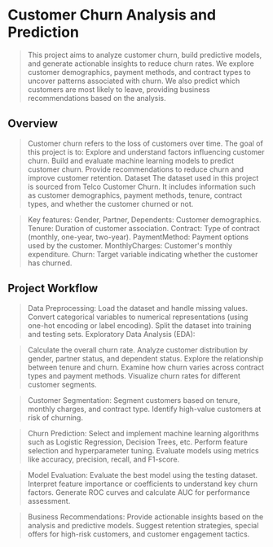 # Customer Churn Analysis and Prediction
> This project aims to analyze customer churn, build predictive models, and generate actionable insights to reduce churn rates. We explore customer demographics, payment methods, and contract types to uncover patterns associated with churn. We also predict which customers are most likely to leave, providing business recommendations based on the analysis.

## Overview
> Customer churn refers to the loss of customers over time. The goal of this project is to:
Explore and understand factors influencing customer churn.
Build and evaluate machine learning models to predict customer churn.
Provide recommendations to reduce churn and improve customer retention.
Dataset
The dataset used in this project is sourced from Telco Customer Churn. It includes information such as customer demographics, payment methods, tenure, contract types, and whether the customer churned or not.

> Key features:
Gender, Partner, Dependents: Customer demographics.
Tenure: Duration of customer association.
Contract: Type of contract (monthly, one-year, two-year).
PaymentMethod: Payment options used by the customer.
MonthlyCharges: Customer's monthly expenditure.
Churn: Target variable indicating whether the customer has churned.

## Project Workflow
> Data Preprocessing:
Load the dataset and handle missing values.
Convert categorical variables to numerical representations (using one-hot encoding or label encoding).
Split the dataset into training and testing sets.
Exploratory Data Analysis (EDA):

> Calculate the overall churn rate.
Analyze customer distribution by gender, partner status, and dependent status.
Explore the relationship between tenure and churn.
Examine how churn varies across contract types and payment methods.
Visualize churn rates for different customer segments.

> Customer Segmentation:
Segment customers based on tenure, monthly charges, and contract type.
Identify high-value customers at risk of churning.

> Churn Prediction:
Select and implement machine learning algorithms such as Logistic Regression, Decision Trees, etc.
Perform feature selection and hyperparameter tuning.
Evaluate models using metrics like accuracy, precision, recall, and F1-score.

> Model Evaluation:
Evaluate the best model using the testing dataset.
Interpret feature importance or coefficients to understand key churn factors.
Generate ROC curves and calculate AUC for performance assessment.

> Business Recommendations:
Provide actionable insights based on the analysis and predictive models.
Suggest retention strategies, special offers for high-risk customers, and customer engagement tactics.
